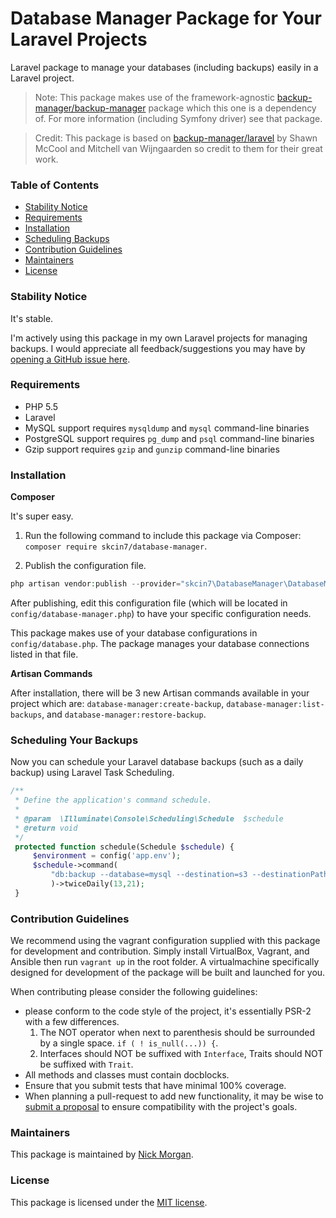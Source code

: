 # Database Manager Package for Your Laravel Projects

Laravel package to manage your databases (including backups) easily in a Laravel project.

> Note: This package makes use of the framework-agnostic [backup-manager/backup-manager](https://github.com/backup-manager/backup-manager) package which this one is a dependency of. For more information (including Symfony driver) see that package.

> Credit: This package is based on [backup-manager/laravel](https://github.com/backup-manager/laravel) by Shawn McCool and Mitchell van Wijngaarden so credit to them for their great work.

### Table of Contents

- [Stability Notice](#stability-notice)
- [Requirements](#requirements)
- [Installation](#installation)
- [Scheduling Backups](#scheduling-backups)
- [Contribution Guidelines](#contribution-guidelines)
- [Maintainers](#maintainers)
- [License](#license)

### Stability Notice

It's stable.

I'm actively using this package in my own Laravel projects for managing backups. I would appreciate all feedback/suggestions you may have by [opening a GitHub issue here](https://github.com/skcin7/database-manager).

### Requirements

- PHP 5.5
- Laravel
- MySQL support requires `mysqldump` and `mysql` command-line binaries
- PostgreSQL support requires `pg_dump` and `psql` command-line binaries
- Gzip support requires `gzip` and `gunzip` command-line binaries

### Installation

**Composer**

It's super easy.

1. Run the following command to include this package via Composer: `composer require skcin7/database-manager`.

2. Publish the configuration file.

```php
php artisan vendor:publish --provider="skcin7\DatabaseManager\DatabaseManagerServiceProvider"
```

After publishing, edit this configuration file (which will be located in `config/database-manager.php`) to have your specific configuration needs.

This package makes use of your database configurations in `config/database.php`. The package manages your database connections listed in that file.

**Artisan Commands**

After installation, there will be 3 new Artisan commands available in your project which are: `database-manager:create-backup`, `database-manager:list-backups`, and `database-manager:restore-backup`.

### Scheduling Your Backups

Now you can schedule your Laravel database backups (such as a daily backup) using Laravel Task Scheduling.

```PHP
/**
 * Define the application's command schedule.
 *
 * @param  \Illuminate\Console\Scheduling\Schedule  $schedule
 * @return void
 */
 protected function schedule(Schedule $schedule) {
     $environment = config('app.env');
     $schedule->command(
         "db:backup --database=mysql --destination=s3 --destinationPath=/{$environment}/projectname --timestamp="Y_m_d_H_i_s" --compression=gzip"
         )->twiceDaily(13,21);
 }
```

### Contribution Guidelines

We recommend using the vagrant configuration supplied with this package for development and contribution. Simply install VirtualBox, Vagrant, and Ansible then run `vagrant up` in the root folder. A virtualmachine specifically designed for development of the package will be built and launched for you.

When contributing please consider the following guidelines:

- please conform to the code style of the project, it's essentially PSR-2 with a few differences.
    1. The NOT operator when next to parenthesis should be surrounded by a single space. `if ( ! is_null(...)) {`.
    2. Interfaces should NOT be suffixed with `Interface`, Traits should NOT be suffixed with `Trait`.
- All methods and classes must contain docblocks.
- Ensure that you submit tests that have minimal 100% coverage.
- When planning a pull-request to add new functionality, it may be wise to [submit a proposal](https://github.com/backup-manager/laravel/issues/new) to ensure compatibility with the project's goals.

### Maintainers

This package is maintained by [Nick Morgan](http://nicholas-morgan.com).

### License

This package is licensed under the [MIT license](https://github.com/skcin7/database-manager/blob/master/LICENSE).
